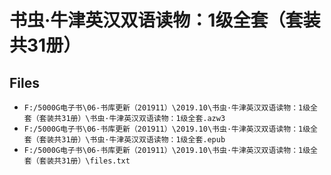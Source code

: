 # 书虫·牛津英汉双语读物：1级全套（套装共31册）

## Files

- `F:/5000G电子书\06-书库更新（201911）\2019.10\书虫·牛津英汉双语读物：1级全套（套装共31册）\书虫·牛津英汉双语读物：1级全套.azw3`
- `F:/5000G电子书\06-书库更新（201911）\2019.10\书虫·牛津英汉双语读物：1级全套（套装共31册）\书虫·牛津英汉双语读物：1级全套.epub`
- `F:/5000G电子书\06-书库更新（201911）\2019.10\书虫·牛津英汉双语读物：1级全套（套装共31册）\files.txt`
